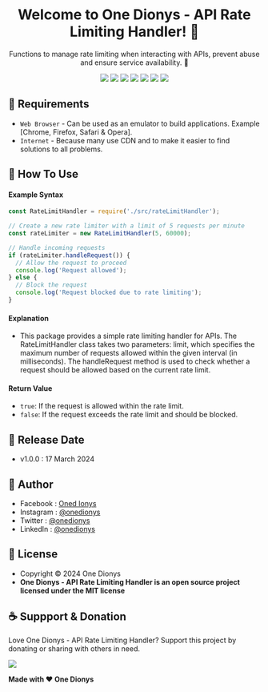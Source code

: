 <h1 align="center">Welcome to One Dionys - API Rate Limiting Handler! 👋 </h1>

<p align="center">Functions to manage rate limiting when interacting with APIs, prevent abuse and ensure service availability. 💖 </p>

<p align="center">
<img src="https://img.shields.io/github/contributors/onedionys/onedionys-api-rate-limiting-handler?style=flat-square">
<img src="https://img.shields.io/github/issues/onedionys/onedionys-api-rate-limiting-handler?style=flat-square">
<img src="https://img.shields.io/github/stars/onedionys/onedionys-api-rate-limiting-handler?style=flat-square"> 
<img src="https://img.shields.io/github/forks/onedionys/onedionys-api-rate-limiting-handler?style=flat-square">
<img src="https://img.shields.io/github/last-commit/onedionys/onedionys-api-rate-limiting-handler.svg?style=flat-square">
<img src="https://img.shields.io/github/languages/code-size/onedionys/onedionys-api-rate-limiting-handler?style=flat-square">
<img src="https://img.shields.io/github/license/onedionys/onedionys-api-rate-limiting-handler?style=flat-square">
</p>

## 💾 Requirements

* `Web Browser` - Can be used as an emulator to build applications. Example [Chrome, Firefox, Safari & Opera].
* `Internet` - Because many use CDN and to make it easier to find solutions to all problems.

## 🎯 How To Use

#### Example Syntax

```javascript
const RateLimitHandler = require('./src/rateLimitHandler');

// Create a new rate limiter with a limit of 5 requests per minute
const rateLimiter = new RateLimitHandler(5, 60000);

// Handle incoming requests
if (rateLimiter.handleRequest()) {
  // Allow the request to proceed
  console.log('Request allowed');
} else {
  // Block the request
  console.log('Request blocked due to rate limiting');
}
```

#### Explanation

* This package provides a simple rate limiting handler for APIs. The RateLimitHandler class takes two parameters: limit, which specifies the maximum number of requests allowed within the given interval (in milliseconds). The handleRequest method is used to check whether a request should be allowed based on the current rate limit.

#### Return Value

* `true`: If the request is allowed within the rate limit.
* `false`: If the request exceeds the rate limit and should be blocked.

## 📆 Release Date

* v1.0.0 : 17 March 2024

## 🧑 Author

* Facebook : <a href="https://www.facebook.com/theonedionys"> Oned Ionys</a>
* Instagram : <a href="https://www.instagram.com/onedionys/"> @onedionys</a>
* Twitter : <a href="https://twitter.com/onedionys"> @onedionys</a>
* LinkedIn :  <a href="https://www.linkedin.com/in/onedionys/"> @onedionys</a>

## 📝 License

* Copyright © 2024 One Dionys
* **One Dionys - API Rate Limiting Handler is an open source project licensed under the MIT license**

## ☕️ Suppport & Donation

Love One Dionys - API Rate Limiting Handler? Support this project by donating or sharing with others in need.

<a href="https://www.buymeacoffee.com/onedionys"><img src="https://img.shields.io/badge/Buy_Me_A_Coffee-FFDD00?style=for-the-badge&logo=buy-me-a-coffee&logoColor=black"/> </a>

**Made with ❤️ One Dionys**
